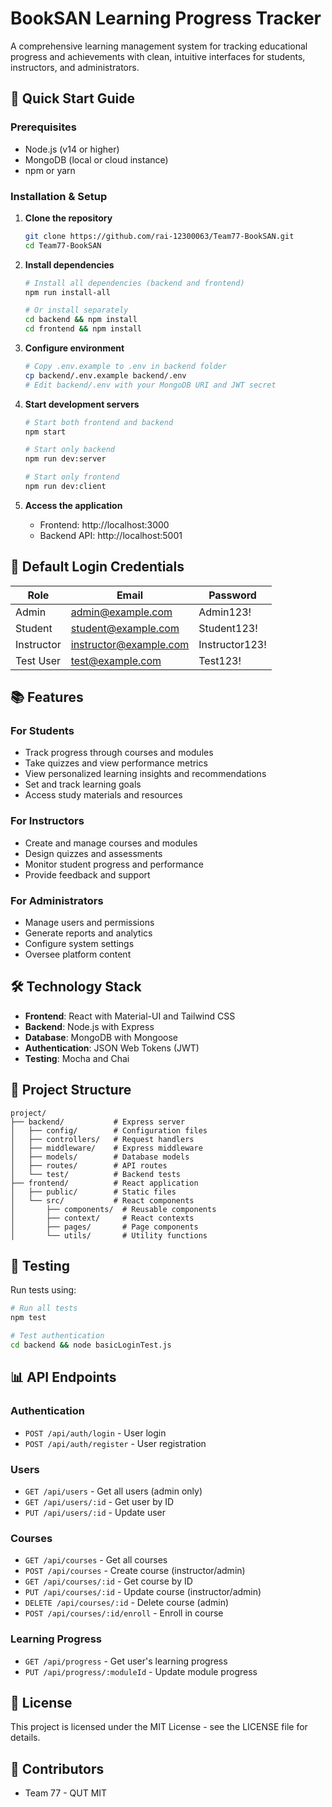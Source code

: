 ﻿# BookSAN Learning Progress Tracker

A comprehensive learning management system for tracking educational progress and achievements with clean, intuitive interfaces for students, instructors, and administrators.

## 🚀 Quick Start Guide

### Prerequisites
- Node.js (v14 or higher)
- MongoDB (local or cloud instance)
- npm or yarn

### Installation & Setup

1. **Clone the repository**
   ```bash
   git clone https://github.com/rai-12300063/Team77-BookSAN.git
   cd Team77-BookSAN
   ```

2. **Install dependencies**
   ```bash
   # Install all dependencies (backend and frontend)
   npm run install-all
   
   # Or install separately
   cd backend && npm install
   cd frontend && npm install
   ```

3. **Configure environment**
   ```bash
   # Copy .env.example to .env in backend folder
   cp backend/.env.example backend/.env
   # Edit backend/.env with your MongoDB URI and JWT secret
   ```

4. **Start development servers**
   ```bash
   # Start both frontend and backend
   npm start
   
   # Start only backend
   npm run dev:server
   
   # Start only frontend
   npm run dev:client
   ```

5. **Access the application**
   - Frontend: http://localhost:3000
   - Backend API: http://localhost:5001

## 🔑 Default Login Credentials

| Role       | Email                  | Password      |
|------------|------------------------|--------------|
| Admin      | admin@example.com      | Admin123!    |
| Student    | student@example.com    | Student123!  |
| Instructor | instructor@example.com | Instructor123!|
| Test User  | test@example.com       | Test123!     |

## 📚 Features

### For Students
- Track progress through courses and modules
- Take quizzes and view performance metrics
- View personalized learning insights and recommendations
- Set and track learning goals
- Access study materials and resources

### For Instructors
- Create and manage courses and modules
- Design quizzes and assessments
- Monitor student progress and performance
- Provide feedback and support

### For Administrators
- Manage users and permissions
- Generate reports and analytics
- Configure system settings
- Oversee platform content

## 🛠️ Technology Stack

- **Frontend**: React with Material-UI and Tailwind CSS
- **Backend**: Node.js with Express
- **Database**: MongoDB with Mongoose
- **Authentication**: JSON Web Tokens (JWT)
- **Testing**: Mocha and Chai

## 📂 Project Structure

```
project/
├── backend/           # Express server
│   ├── config/        # Configuration files
│   ├── controllers/   # Request handlers
│   ├── middleware/    # Express middleware
│   ├── models/        # Database models
│   ├── routes/        # API routes
│   └── test/          # Backend tests
├── frontend/          # React application
│   ├── public/        # Static files
│   └── src/           # React components
│       ├── components/  # Reusable components
│       ├── context/     # React contexts
│       ├── pages/       # Page components
│       └── utils/       # Utility functions
```

## 🧪 Testing

Run tests using:

```bash
# Run all tests
npm test

# Test authentication
cd backend && node basicLoginTest.js
```

## 📊 API Endpoints

### Authentication
- `POST /api/auth/login` - User login
- `POST /api/auth/register` - User registration

### Users
- `GET /api/users` - Get all users (admin only)
- `GET /api/users/:id` - Get user by ID
- `PUT /api/users/:id` - Update user

### Courses
- `GET /api/courses` - Get all courses
- `POST /api/courses` - Create course (instructor/admin)
- `GET /api/courses/:id` - Get course by ID
- `PUT /api/courses/:id` - Update course (instructor/admin)
- `DELETE /api/courses/:id` - Delete course (admin)
- `POST /api/courses/:id/enroll` - Enroll in course

### Learning Progress
- `GET /api/progress` - Get user's learning progress
- `PUT /api/progress/:moduleId` - Update module progress

## 📝 License

This project is licensed under the MIT License - see the LICENSE file for details.

## 👥 Contributors

- Team 77 - QUT MIT